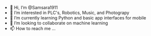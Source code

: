 - 👋 Hi, I’m @Samsara1911
- 👀 I’m interested in PLC's, Robotics, Music, and Photograpy
- 🌱 I’m currently learning Python and basic app interfaces for mobile
- 💞️ I’m looking to collaborate on machine learning
- 📫 How to reach me ...

<!---
Samsara1911/Samsara1911 is a ✨ special ✨ repository because its `README.md` (this file) appears on your GitHub profile.
You can click the Preview link to take a look at your changes.
--->

